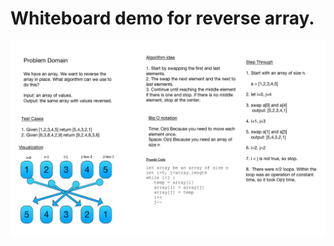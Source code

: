 # Whiteboard demo for reverse array.

![Whiteboard image for reverse array](whiteboard-for-reverse-array.png)
